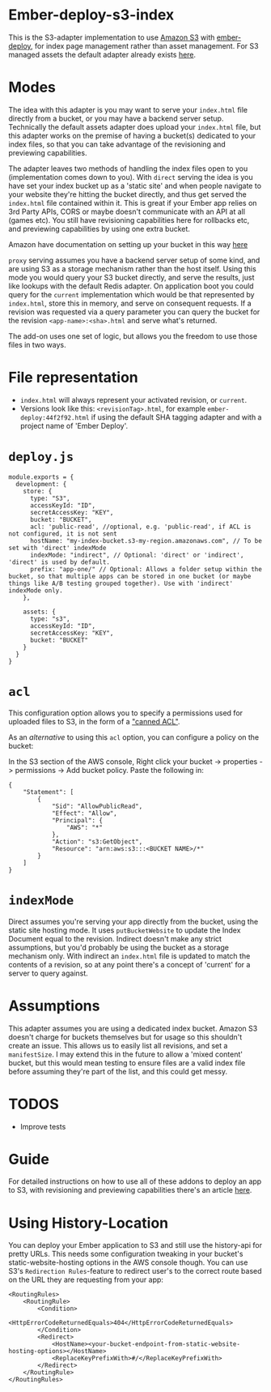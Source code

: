 # Ember-deploy-s3-index

This is the S3-adapter implementation to use [Amazon S3](http://aws.amazon.com/s3) with
[ember-deploy](https://github.com/levelbossmike/ember-deploy), for index page management rather than asset management. For S3 managed assets the default adapter already exists [here](https://github.com/LevelbossMike/ember-deploy-s3).

# Modes

The idea with this adapter is you may want to serve your `index.html` file directly from a bucket, or you may have a backend server setup. Technically the default assets adapter does upload your `index.html` file, but this adapter works on the premise of having a bucket(s) dedicated to your index files, so that you can take advantage of the revisioning and previewing capabilities.

The adapter leaves two methods of handling the index files open to you (implementation comes down to you). With `direct` serving the idea is you have set your index bucket up as a 'static site' and when people navigate to your website they're hitting the bucket directly, and thus get served the `index.html` file contained within it. This is great if your Ember app relies on 3rd Party APIs, CORS or maybe doesn't communicate with an API at all (games etc). You still have revisioning capabilities here for rollbacks etc, and previewing capabilities by using one extra bucket.

Amazon have documentation on setting up your bucket in this way [here](http://docs.aws.amazon.com/AmazonS3/latest/dev/WebsiteHosting.html)

`proxy` serving assumes you have a backend server setup of some kind, and are using S3 as a storage mechanism rather than the host itself. Using this mode you would query your S3 bucket directly, and serve the results, just like lookups with the default Redis adapter. On application boot you could query for the `current` implementation which would be that represented by `index.html`, store this in memory, and serve on consequent requests. If a revision was requested via a query parameter you can query the bucket for the revision `<app-name>:<sha>.html` and serve what's returned.

The add-on uses one set of logic, but allows you the freedom to use those files in two ways.

# File representation

- `index.html` will always represent your activated revision, or `current`.
- Versions look like this: `<revisionTag>.html`, for example `ember-deploy:44f2f92.html` if using the default SHA tagging adapter and with a project name of 'Ember Deploy'.

# `deploy.js`

```
module.exports = {
  development: {
    store: {
      type: "S3",
      accessKeyId: "ID",
      secretAccessKey: "KEY",
      bucket: "BUCKET",
      acl: 'public-read', //optional, e.g. 'public-read', if ACL is not configured, it is not sent
      hostName: "my-index-bucket.s3-my-region.amazonaws.com", // To be set with 'direct' indexMode
      indexMode: "indirect", // Optional: 'direct' or 'indirect', 'direct' is used by default.
      prefix: "app-one/" // Optional: Allows a folder setup within the bucket, so that multiple apps can be stored in one bucket (or maybe things like A/B testing grouped together). Use with 'indirect' indexMode only.
    },

    assets: {
      type: "s3",
      accessKeyId: "ID",
      secretAccessKey: "KEY",
      bucket: "BUCKET"
    }
  }
}
```

# `acl`

This configuration option allows you to specify a permissions used for uploaded files to S3, in the form of a ["canned ACL"](http://docs.aws.amazon.com/AmazonS3/latest/dev/acl-overview.html#canned-acl).

As an *alternative* to using this `acl` option, you can configure a policy on the bucket:

In the S3 section of the AWS console, Right click your bucket -> properties -> permissions -> Add bucket policy. Paste the following in:

```
{
    "Statement": [
        {
            "Sid": "AllowPublicRead",
            "Effect": "Allow",
            "Principal": {
                "AWS": "*"
            },
            "Action": "s3:GetObject",
            "Resource": "arn:aws:s3:::<BUCKET NAME>/*"
        }
    ]
}
```


# `indexMode`

Direct assumes you're serving your app directly from the bucket, using the static site hosting mode. It uses `putBucketWebsite` to update the Index Document equal to the revision. Indirect doesn't make any strict assumptions, but you'd probably be using the bucket as a storage mechanism only. With indirect an `index.html` file is updated to match the contents of a revision, so at any point there's a concept of 'current' for a server to query against.

# Assumptions

This adapter assumes you are using a dedicated index bucket. Amazon S3 doesn't charge for buckets themselves but for usage so this shouldn't create an issue. This allows us to easily list all revisions, and set a `manifestSize`. I may extend this in the future to allow a 'mixed content' bucket, but this would mean testing to ensure files are a valid index file before assuming they're part of the list, and this could get messy.

# TODOS

- Improve tests

# Guide

For detailed instructions on how to use all of these addons to deploy an app to S3, with revisioning and previewing capabilities there's an article [here](http://kerrygallagher.co.uk/deploying-an-ember-cli-application-to-amazon-s3/).

# Using History-Location
You can deploy your Ember application to S3 and still use the history-api for pretty URLs. This needs some configuration tweaking in your bucket's static-website-hosting options in the AWS console though. You can use S3's `Redirection Rules`-feature to redirect user's to the correct route based on the URL they are requesting from your app:

```
<RoutingRules>
    <RoutingRule>
        <Condition>
            <HttpErrorCodeReturnedEquals>404</HttpErrorCodeReturnedEquals>
        </Condition>
        <Redirect>
            <HostName><your-bucket-endpoint-from-static-website-hosting-options></HostName>
            <ReplaceKeyPrefixWith>#/</ReplaceKeyPrefixWith>
        </Redirect>
    </RoutingRule>
</RoutingRules>
```
